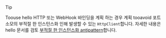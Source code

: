 > [!TIP]
>
> Toouse hello HTTP 또는 WebHook 바인딩을 계획 하는 경우 계획 tooavoid 포트 소모의 부적절 한 인스턴스화 인해 발생할 수 있는 `HttpClient`합니다. 자세한 내용은 hello 문서를 검토 [부적절 한 인스턴스화 antipattern](https://docs.microsoft.com/en-us/azure/architecture/antipatterns/improper-instantiation/)합니다.
>
